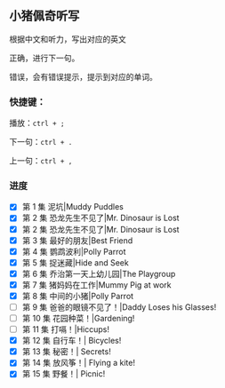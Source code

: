 ## 小猪佩奇听写

根据中文和听力，写出对应的英文

正确，进行下一句。

错误，会有错误提示，提示到对应的单词。

### 快捷键：

播放：`ctrl + ;`

下一句：`ctrl + .`

上一句：`ctrl + ,`

### 进度

- [x] 第 1 集 泥坑|Muddy Puddles
- [x] 第 2 集 恐龙先生不见了|Mr. Dinosaur is Lost
- [x] 第 2 集 恐龙先生不见了|Mr. Dinosaur is Lost
- [x] 第 3 集 最好的朋友|Best Friend
- [x] 第 4 集 鹦鹉波利|Polly Parrot
- [x] 第 5 集 捉迷藏|Hide and Seek
- [x] 第 6 集 乔治第一天上幼儿园|The Playgroup
- [x] 第 7 集 猪妈妈在工作|Mummy Pig at work
- [x] 第 8 集 中间的小猪|Polly Parrot
- [ ] 第 9 集 爸爸的眼镜不见了！|Daddy Loses his Glasses!
- [ ] 第 10 集 花园种菜！|Gardening!
- [ ] 第 11 集 打嗝！|Hiccups!
- [x] 第 12 集 自行车！| Bicycles!
- [x] 第 13 集 秘密！| Secrets!
- [x] 第 14 集 放风筝！| Flying a kite!
- [x] 第 15 集 野餐！| Picnic!
